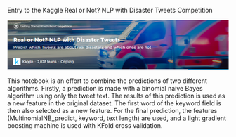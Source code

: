 Entry to the Kaggle Real or Not? NLP with Disaster Tweets Competition

![Kaggle Real or Not?](https://github.com/bernarde01/kaggle-disaster-tweets/blob/master/Header%20image.PNG)

This notebook is an effort to combine the predictions of two different algorithms. Firstly, a prediction is made with a binomial naive Bayes algorithm using only the tweet text. The results of this prediction is used as a new feature in the original dataset. The first word of the keyword field is then also selected as a new feature. For the final prediction, the features (MultinomialNB_predict, keyword, text length) are used, and a light gradient boosting machine is used with KFold cross validation.
